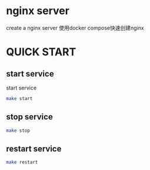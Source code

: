 # nginx server 
create a nginx server
使用docker compose快速创建nginx

# QUICK START
## start service
start service
```bash
make start
```

## stop service
```bash
make stop
```

## restart service
```bash
make restart
```
